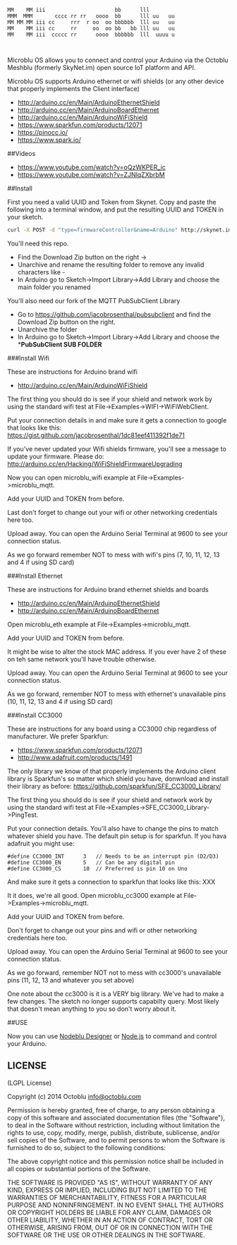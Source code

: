 ```

MM    MM iii                      bb      lll         
MMM  MMM       cccc rr rr   oooo  bb      lll uu   uu 
MM MM MM iii cc     rrr  r oo  oo bbbbbb  lll uu   uu 
MM    MM iii cc     rr     oo  oo bb   bb lll uu   uu 
MM    MM iii  ccccc rr      oooo  bbbbbb  lll  uuuu u 
                                                      
                                                
```

Microblu OS allows you to connect and control your Arduino via the Octoblu Meshblu (formerly SkyNet.im) open source IoT platform and API.

Microblu OS supports Arduino ethernet or wifi shields (or any other device that properly implements the Client interface)
 * http://arduino.cc/en/Main/ArduinoEthernetShield
 * http://arduino.cc/en/Main/ArduinoBoardEthernet
 * http://arduino.cc/en/Main/ArduinoWiFiShield
 * https://www.sparkfun.com/products/12071
 * https://pinocc.io/
 * https://www.spark.io/

##Videos
* https://www.youtube.com/watch?v=oQzWKPER_ic
* https://www.youtube.com/watch?v=ZJNlqZXbrbM

##Install 

First you need a valid UUID and Token from Skynet. Copy and paste the following into a terminal window, and put the resulting UUID and TOKEN in your sketch.

```bash
curl -X POST -d "type=firmwareController&name=Arduino" http://skynet.im/devices
```
You'll need this repo. 
* Find the Download Zip button on the right ->
* Unarchive and rename the resulting folder to remove any invalid characters like -
* In Arduino go to Sketch->Import Library->Add Library and choose the main folder you renamed

You'll also need our fork of the MQTT PubSubClient Library
* Go to https://github.com/jacobrosenthal/pubsubclient and find the Download Zip button on the right.
* Unarchive the folder
* In Arduino go to Sketch->Import Library->Add Library and choose the *****PubSubClient SUB FOLDER****

###Install Wifi 

These are instructions for Arduino brand wifi
* http://arduino.cc/en/Main/ArduinoWiFiShield

The first thing you should do is see if your shield and network work by using the standard wifi test at
File->Examples->WIFI->WiFiWebClient. 

Put your connection details in and make sure it gets a connection to google that looks like this:
https://gist.github.com/jacobrosenthal/1dc81eef411392f1de71

If you've never updated your Wifi shields firmware, you'll see a message to update your firmware. Please do:
http://arduino.cc/en/Hacking/WiFiShieldFirmwareUpgrading

Now you can open microblu_wifi example at File->Examples->microblu_mqtt.

Add your UUID and TOKEN from before.

Last don't forget to change out your wifi or other networking credentials here too. 

Upload away. You can open the Arduino Serial Terminal at 9600  to see your connection status.

As we go forward remember NOT to mess with wifi's pins (7, 10, 11, 12, 13 and 4 if using SD card)

###Install Ethernet 

These are instructions for Arduino brand ethernet shields and boards
* http://arduino.cc/en/Main/ArduinoEthernetShield
* http://arduino.cc/en/Main/ArduinoBoardEthernet

Open microblu_eth example at File->Examples->microblu_mqtt.

Add your UUID and TOKEN from before.

It might be wise to alter the stock MAC address. If you ever have 2 of these on teh same network you'll have trouble otherwise.

Upload away. You can open the Arduino Serial Terminal at 9600 to see your connection status.

As we go forward, remember NOT to mess with ethernet's unavailable pins (10, 11, 12, 13 and 4 if using SD card)

###Install CC3000 

These are instructions for any board using a CC3000 chip regardless of manufacturer. We prefer Sparkfun:
* https://www.sparkfun.com/products/12071
* http://www.adafruit.com/products/1491

The only library we know of that properly implements the Arduino client library is Sparkfun's so matter which shield you have, donwnload and install their library as before:
https://github.com/sparkfun/SFE_CC3000_Library/

The first thing you should do is see if your shield and network work by using the standard wifi test at
File->Examples->SFE_CC3000_Library->PingTest. 

Put your connection details. You'll also have to change the pins to match whatever shield you have. The default pin setup is for sparkfun. If you hava adafruit you might use:
```
#define CC3000_INT      3   // Needs to be an interrupt pin (D2/D3)
#define CC3000_EN       5   // Can be any digital pin
#define CC3000_CS       10  // Preferred is pin 10 on Uno
```

And make sure it gets a connection to sparkfun that looks like this:
XXX

It it does, we're all good. Open microblu_cc3000 example at File->Examples->microblu_mqtt.

Add your UUID and TOKEN from before.

Don't forget to change out your pins and wifi or other networking credentials here too. 

Upload away. You can open the Arduino Serial Terminal at 9600  to see your connection status.

As we go forward, remember NOT not to mess with cc3000's unavailable pins (11, 12, 13 and whatever you set above)

One note about the cc3000 is it is a VERY big library. We've had to make a few changes. The sketch no longer supports capabilty query. Most likely that doesn't mean anything to you so don't worry about it.


##USE

Now you can use [Nodeblu Designer](http://app.octoblu.com/design "Nodeblu") or [Node.js](https://www.npmjs.org/package/skynet-serial "Node.js") to command and control your Arduino.


LICENSE
-------

(LGPL License)

Copyright (c) 2014 Octoblu <info@octoblu.com>

Permission is hereby granted, free of charge, to any person obtaining
a copy of this software and associated documentation files (the
"Software"), to deal in the Software without restriction, including
without limitation the rights to use, copy, modify, merge, publish,
distribute, sublicense, and/or sell copies of the Software, and to
permit persons to whom the Software is furnished to do so, subject to
the following conditions:

The above copyright notice and this permission notice shall be
included in all copies or substantial portions of the Software.

THE SOFTWARE IS PROVIDED "AS IS", WITHOUT WARRANTY OF ANY KIND,
EXPRESS OR IMPLIED, INCLUDING BUT NOT LIMITED TO THE WARRANTIES OF
MERCHANTABILITY, FITNESS FOR A PARTICULAR PURPOSE AND
NONINFRINGEMENT. IN NO EVENT SHALL THE AUTHORS OR COPYRIGHT HOLDERS BE
LIABLE FOR ANY CLAIM, DAMAGES OR OTHER LIABILITY, WHETHER IN AN ACTION
OF CONTRACT, TORT OR OTHERWISE, ARISING FROM, OUT OF OR IN CONNECTION
WITH THE SOFTWARE OR THE USE OR OTHER DEALINGS IN THE SOFTWARE.
